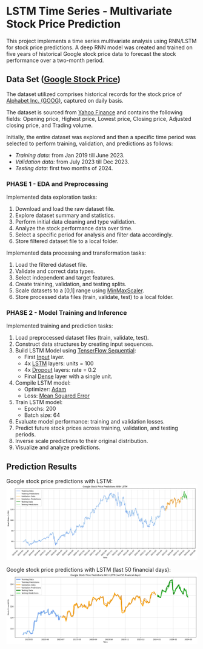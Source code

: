 # LSTM Time Series - Multivariate Stock Price Prediction
This project implements a time series multivariate analysis using RNN/LSTM for stock price predictions. A deep RNN model was created and trained on five years of historical Google stock price data to forecast the stock performance over a two-month period.

## Data Set ([Google Stock Price](https://finance.yahoo.com/quote/GOOG/history))
The dataset utilized comprises historical records for the stock price of [Alphabet Inc. (GOOG)](https://finance.yahoo.com/quote/GOOG/history), captured on daily basis.

The dataset is sourced from [Yahoo Finance](https://finance.yahoo.com/) and contains the following fields: Opening price, Highest price, Lowest price, Closing price, Adjusted closing price, and Trading volume.

Initially, the entire dataset was explored and then a specific time period was selected to perform training, validation, and predictions as follows:

- *Training data:* from Jan 2019 till June 2023.
- *Validation data:* from July 2023 till Dec 2023.
- *Testing data:* first two months of 2024.

### PHASE 1 - EDA and Preprocessing

Implemented data exploration tasks:
1. Download and load the raw dataset file.
2. Explore dataset summary and statistics.
3. Perform initial data cleaning and type validation.
4. Analyze the stock performance data over time.
5. Select a specific period for analysis and filter data accordingly.
6. Store filtered dataset file to a local folder.


Implemented data processing and transformation tasks:
1. Load the filtered dataset file.
2. Validate and correct data types.
3. Select independent and target features.
4. Create training, validation, and testing splits.
5. Scale datasets to a [0,1] range using [MinMaxScaler](https://scikit-learn.org/stable/modules/generated/sklearn.preprocessing.MinMaxScaler.html).
6. Store processed data files (train, validate, test) to a local folder.

### PHASE 2 - Model Training and Inference

Implemented training and prediction tasks:
1. Load preprocessed dataset files (train, validate, test).
2. Construct data structures by creating input sequences.
3. Build LSTM Model using [TenserFlow Sequential](https://www.tensorflow.org/api_docs/python/tf/keras/Sequential):
    - First [Input](https://www.tensorflow.org/api_docs/python/tf/keras/layers/InputLayer) layer.
    - 4x [LSTM](https://www.tensorflow.org/api_docs/python/tf/keras/layers/LSTM) layers: units = 100
    - 4x [Dropout](https://www.tensorflow.org/api_docs/python/tf/keras/layers/Dropout) layers: rate = 0.2
    - Final [Dense](https://www.tensorflow.org/api_docs/python/tf/keras/layers/Dense) layer with a single unit.
4. Compile LSTM model:
    - Optimizer: [Adam](https://www.tensorflow.org/api_docs/python/tf/keras/optimizers/Adam)
    - Loss: [Mean Squared Error](https://www.tensorflow.org/api_docs/python/tf/keras/losses/MeanSquaredError)
5. Train LSTM model:
    - Epochs: 200
    - Batch size: 64
6. Evaluate model performance: training and validation losses.
7. Predict future stock prices across training, validation, and testing periods.
8. Inverse scale predictions to their original distribution.
9. Visualize and analyze predictions.

## Prediction Results

Google stock price predictions with LSTM:
![Google stock price predictions with LSTM](overall_prediction.png)



Google stock price predictions with LSTM (last 50 financial days):
![Google stock price predictions with LSTM](last_50_days.png)
